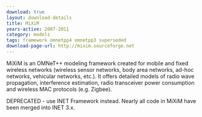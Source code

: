 ```yaml
---
download: true
layout: download-details
title: MiXiM
years-active: 2007-2011
category: models
tags: framework omnetpp4 omnetpp3 superseded
download-page-url: http://mixim.sourceforge.net
---
```


MiXiM is an OMNeT++ modeling framework created for mobile and fixed wireless
networks (wireless sensor networks, body area networks, ad-hoc networks,
vehicular networks, etc.). It offers detailed models of radio wave propagation,
interference estimation, radio transceiver power consumption and wireless MAC
protocols (e.g. Zigbee).

DEPRECATED - use INET Framework instead. Nearly all code in MiXiM have been
merged into INET 3.x.


